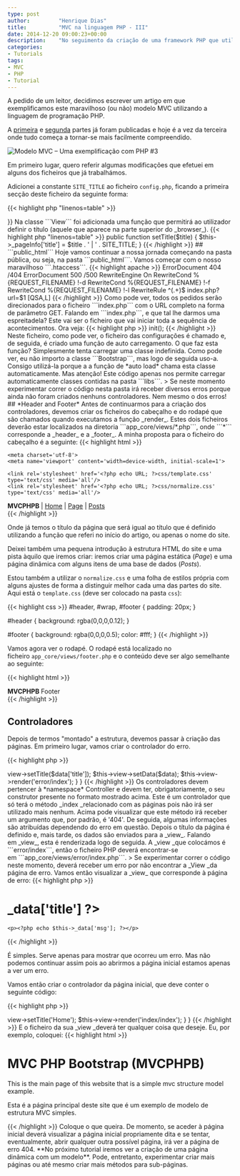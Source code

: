 ```yaml
---
type: post
author:         "Henrique Dias"
title:          "MVC na linguagem PHP - III"
date: 2014-12-20 09:00:23+00:00
description:    "No seguimento da criação de uma framework PHP que utilize o modelo MVC, hoje explicamos como se criam os controladores."
categories:
- Tutorials
tags:
- MVC
- PHP
- Tutorial
---
```


A pedido de um leitor, decidimos escrever um artigo em que exemplificamos este maravilhoso (ou não) modelo MVC utilizando a linguagem de programação PHP.

A [primeira](/tutorials/mvc-linguagem-php/) e [segunda](/tutorials/mvc-linguagem-php-ii/) partes já foram publicadas e hoje é a vez da terceira onde tudo começa a tornar-se mais facilmente compreendido.

![Modelo MVC – Uma exemplificação com PHP #3](/images/mvcphp.jpg)

Em primeiro lugar, quero referir algumas modificações que efetuei em alguns dos ficheiros que já trabalhámos.

Adicionei a constante ```SITE_TITLE``` ao ficheiro ```config.php```, ficando a primeira secção deste ficheiro da seguinte forma:

{{< highlight php "linenos=table" >}}
<?php //...
//1. Base Constants
define('ROOT', dirname(__FILE__) . '/');
define('URL', 'http://localhost/mvc/');
define('SITE_TITLE', 'Simple MVC Structure Model');
//...
{{< /highlight >}}

Na classe ```View``` foi adicionada uma função que permitirá ao utilizador definir o título (aquele que aparece na parte superior do _browser_).

{{< highlight php "linenos=table" >}}
public function setTitle($title)
{
    $this->_pageInfo['title'] = $title . ' | ' . SITE_TITLE;
}
{{< /highlight >}}

## ```public_html```

Hoje vamos continuar a nossa jornada começando na pasta pública, ou seja, na pasta ```public_html```. Vamos começar com o nosso maravilhoso ```.htaccess```.

{{< highlight apache >}}
ErrorDocument 404 /404
ErrorDocument 500 /500

<IfModule mod_rewrite.c>

    RewriteEngine On

    RewriteCond %{REQUEST_FILENAME} !-d
    RewriteCond %{REQUEST_FILENAME} !-f
    RewriteCond %{REQUEST_FILENAME} !-l

    RewriteRule ^(.+)$ index.php?url=$1 [QSA,L]

</IfModule>
{{< /highlight >}}

Como pode ver, todos os pedidos serão direcionados para o ficheiro ```index.php``` com o URL completo na forma de parâmetro GET.

Falando em ```index.php```, e que tal lhe darmos uma espreitadela? Este vai ser o ficheiro que vai iniciar toda a sequência de acontecimentos. Ora veja:

{{< highlight php >}}
<?php

/**
 * Main file.
 *
 * @package MVC PHP Bootstrap
 */
require '../app_core/config.php';

function autoLoad($className)
{
    require DIR_LIBS . $className . '.php';
}

spl_autoload_register('autoLoad');

$bootstrap = new Bootstrap();
$bootstrap->init();
{{< /highlight >}}

Neste ficheiro, como pode ver, o ficheiro das configurações é chamado e, de seguida, é criado uma função de auto carregamento.

O que faz esta função? Simplesmente tenta carregar uma classe indefinida. Como pode ver, eu não importo a classe ```Bootstrap```, mas logo de seguida uso-a.

Consigo utilizá-la porque a a função de *auto load* chama esta classe automaticamente. Mas atenção! Este código apenas nos permite carregar automaticamente classes contidas na pasta ```libs```.

> Se neste momento experimentar correr o código nesta pasta irá receber diversos erros porque ainda não foram criados nenhuns controladores. Nem mesmo o dos erros!

## *Header and Footer*

Antes de continuarmos para a criação dos controladores, devemos criar os ficheiros do cabeçalho e do rodapé que são chamados quando executamos a função _render_.

Estes dois ficheiros deverão estar localizados na diretoria ```app_core/views/*.php```, onde ```*``` corresponde a _header_ e a _footer_.

A minha proposta para o ficheiro do cabeçalho é a seguinte:

{{< highlight html >}}
<!doctype html>
<html lang='en-EN'>

<head>
    <title><?php echo (isset($this->_pageInfo['title'])) ? $this->_pageInfo['title'] : SITE_TITLE; ?></title>

    <meta charset='utf-8'>
    <meta name='viewport' content='width=device-width, initial-scale=1'>

    <link rel='stylesheet' href='<?php echo URL; ?>css/template.css' type='text/css' media='all'/>
    <link rel='stylesheet' href='<?php echo URL; ?>css/normalize.css' type='text/css' media='all'/>
</head>

<body>
<div id='header'>
    <strong>MVCPHPB</strong>
    | <a href="<?php echo URL; ?>">Home</a>
    | <a href="<?php echo URL; ?>page">Page</a>
    | <a href="<?php echo URL; ?>posts">Posts</a>
</div>

<div id="wrap">
{{< /highlight >}}

Onde já temos o título da página que será igual ao título que é definido utilizando a função que referi no início do artigo, ou apenas o nome do site.

Deixei também uma pequena introdução à estrutura HTML do site e uma pista àquilo que iremos criar: iremos criar uma página estática (_Page_) e uma página dinâmica com alguns itens de uma base de dados (_Posts_).

Estou também a utilizar o ```normalize.css``` e uma folha de estilos própria com alguns ajustes de forma a distinguir melhor cada uma das partes do site. Aqui está o ```template.css``` (deve ser colocado na pasta ```css```):

{{< highlight css >}}
#header,
#wrap,
#footer {
  padding: 20px;
}

#header {
  background: rgba(0,0,0,0.12);
}

#footer {
  background: rgba(0,0,0,0.5);
  color: #fff;
}
{{< /highlight >}}

Vamos agora ver o rodapé. O rodapé está localizado no ficheiro ```app_core/views/footer.php``` e o conteúdo deve ser algo semelhante ao seguinte:

{{< highlight html >}}
</div>

<footer id="footer">
    <strong><strong>MVCPHPB</strong></strong> Footer
</footer>

</body>
</html>
{{< /highlight >}}

## Controladores

Depois de termos "montado" a estrutura, devemos passar à criação das páginas. Em primeiro lugar, vamos criar o controlador do erro.

{{< highlight php >}}
<?php

namespace Controller;

class Error extends Controller
{

    function __construct()
    {
        parent::__construct('error');
    }

    function index($error = '404')
    {
        $data = array();

        switch ($error) {
            case '404':
                $data['title'] = 'Error 404';
                $data['msg'] = "Not found. There is nothing here.";
                break;
            case '500':
            default:
                $data['title'] = 'Error 500';
                $data['msg'] = "Internal Server Error. Probably we did something wrong.";
                break;
        }

        $this->view->setTitle($data['title']);
        $this->view->setData($data);
        $this->view->render('error/index');
    }

}
{{< /highlight >}}

Os controladores devem pertencer à *namespace* Controller e devem ter, obrigatoriamente, o seu construtor presente no formato mostrado acima.

Este é um controlador que só terá o método _index _relacionado com as páginas pois não irá ser utilizado mais nenhum. Acima pode visualizar que este método irá receber um argumento que, por padrão, é '404'.

De seguida, algumas informações são atribuídas dependendo do erro em questão. Depois o título da página é definido e, mais tarde, os dados são enviados para a _view_.

Falando em _view_, esta é renderizada logo de seguida. A _view _que colocámos é ```error/index```, então o ficheiro PHP deverá encontrar-se em ```app_core/views/error/index.php```.

> Se experimentar correr o código neste momento, deverá receber um erro por não encontrar a _View _da página de erro.

Vamos então visualizar a _view_ que corresponde à página de erro:

{{< highlight php >}}
    <h1> <?php echo $this->_data['title'] ?></h1>

    <p><?php echo $this->_data['msg']; ?></p>
{{< /highlight >}}

É simples. Serve apenas para mostrar que ocorreu um erro. Mas não podemos continuar assim pois ao abrirmos a página inicial estamos apenas a ver um erro.

Vamos então criar o controlador da página inicial, que deve conter o seguinte código:

{{< highlight php >}}
<?php

namespace Controller;

class Index extends Controller
{

    function __construct()
    {
        parent::__construct('index');
    }

    function index()
    {
        $this->view->setTitle('Home');
        $this->view->render('index/index');
    }

}
{{< /highlight >}}


E o ficheiro da sua _view _deverá ter qualquer coisa que deseje. Eu, por exemplo, coloquei:

{{< highlight html >}}
<h1>MVC PHP Bootstrap (MVCPHPB)</h1>

<p>This is the main page of this website that is a simple mvc structure model example.</p>

<p>Esta é a página principal deste site que é um exemplo de modelo de estrutura MVC simples.</p>
{{< /highlight >}}

Coloque o que queira. De momento, se aceder à página inicial deverá visualizar a página inicial propriamente dita e se tentar, eventualmente, abrir qualquer outra possível página, irá ver a página de erro 404.

**No próximo tutorial iremos ver a criação de uma página dinâmica com um modelo**. Pode, entretanto, experimentar criar mais páginas ou até mesmo criar mais métodos para sub-páginas.
